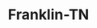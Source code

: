 ---
title: Franklin-TN
slug: franklin-tn
f_state:
- cms/state/tennessee.md
f_locations:
- cms/payday-loan/advance-america-2298.md
- cms/payday-loan/advance-financial-3343.md
- cms/payday-loan/advance-payday-3392.md
- cms/payday-loan/cameron-auto-pawn-5987.md
- cms/payday-loan/cash-advance-6461.md
- cms/payday-loan/cash-advance-6468.md
- cms/payday-loan/franklin-cash-services-18801.md
- cms/payday-loan/springfield-cash-service-inc-26876.md
updated-on: '2024-05-30T13:41:28.615Z'
created-on: '2024-05-30T13:41:28.615Z'
published-on: '2024-05-30T13:54:32.469Z'
f_city: Franklin
layout: '[city].html'
tags: city
---